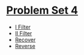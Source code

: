 # [Problem Set 4](https://cs50.harvard.edu/x/2023/psets/4/)

- [I Filter](./I_Filter/Filter.md)
- [II Filter](./II_Filter/Filter.md)
- [Recover]()
- [Reverse]()

